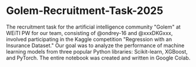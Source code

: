 # Golem-Recruitment-Task-2025
The recruitment task for the artificial intelligence community "Golem" at WEiTI PW for our team, consisting of @ondrey-16 and @xxxDKGxxx, involved participating in the Kaggle competition "Regression with an Insurance Dataset." Our goal was to analyze the performance of machine learning models from three popular Python libraries: Scikit-learn, XGBoost, and PyTorch. The entire notebook was created and written in Google Colab.